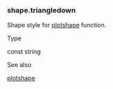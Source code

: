 ### shape.triangledown

Shape style for [plotshape](#fun_plotshape) function.

Type

const string

See also

[plotshape](#fun_plotshape)

